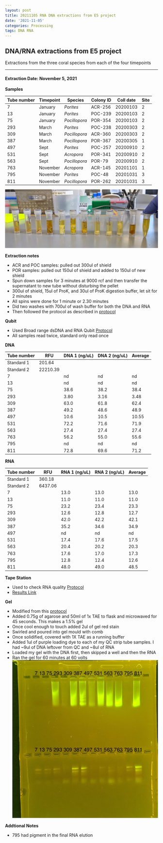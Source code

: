 ```yaml
---
layout: post
title: 20211105 RNA DNA extractions from E5 project
date: '2021-11-05'
categories: Processing
tags: DNA RNA
---
```


## DNA/RNA extractions from E5 project

Extractions from the three coral species from each of the four timepoints

---

#### Extraction Date: November 5, 2021 

**Samples**

| Tube number 	| Timepoint	   	| Species	    | Colony ID 	| Coll date		| Site       	|
|-------------	|------------	|-------------	|-------------	|-------------	|-------------	|
| 7		 		| January	 	| *Porites*		| ACR-256      	| 20200103   	| 2				|
| 13			| January	 	| *Porites*		| POC-239	    | 20200103		| 2				|
| 75		 	| January	  	| *Pocillopora*	| POR-354    	| 20200103  	| 2				|
| 293		 	| March		 	| *Porites*		| POC-238    	| 20200303   	| 2				|
| 309			| March 		| *Pocillopora*	| ACR-360	    | 20200303		| 2				|
| 387		 	| March	  		| *Pocillopora*	| POR-367    	| 20200305  	| 1				|
| 497		 	| Sept		 	| *Porites*		| POC-257     	| 20200910   	| 2				|
| 531			| Sept	 		| *Acropora*	| POR-341	    | 20200910		| 2				|
| 563		 	| Sept		  	| *Pocillopora*	| POR-79     	| 20200910  	| 2				|
| 763		 	| November	 	| *Acropora*	| ACR-145	   	| 20201101   	| 1				|
| 795			| November	 	| *Porites*		| POC-48	    | 20201031		| 3				|
| 811		 	| November	  	| *Pocillopora*	| POR-262    	| 20201031  	| 3				|


![20211105_samples.jpg](https://github.com/Kterpis/Putnam_Lab_Notebook/blob/master/images/samples/20211105_samples.jpg?raw=true)


**Extraction notes**
 - ACR and POC samples: pulled out 300ul of shield
 - POR samples: pulled out 150ul of shield and added to 150ul of new shield 
 - Spun down samples for 3 minutes at 9000 rcf and then transfer the supernatant to new tube without disturbing the pellet
 - 300ul of shield, 15ul of ProK, and 30ul of ProK digestion buffer, let sit for 2 minutes
 - All spins were done for 1 minute or 2.30 minutes
 - Did two washes with 700ul of wash buffer for both the DNA and RNA
 - Then followed the protocol as described in [protocol](https://github.com/emmastrand/EmmaStrand_Notebook/blob/master/_posts/2019-05-31-Zymo-Duet-RNA-DNA-Extraction-Protocol.md)


**Qubit**
 - Used Broad range dsDNA and RNA Qubit [Protocol](https://meschedl.github.io/MESPutnam_Open_Lab_Notebook/Qubit-Protocol/)
 - All samples read twice, standard only read once
 
**DNA**

| Tube number 	| RFU		   	| DNA 1 (ng/uL) | DNA 2 (ng/uL) | Average     	|
|-------------	|------------	|-------------	|-------------	|-------------	|
| Standard 1  	| 201.64	 	| 		      	| 		      	|	         	|
| Standard 2 	| 22210.39	 	| 		    	| 		    	| 	        	|
| 7			 	|		     	| nd	     	| nd	     	| nd        	|
| 13		 	| 			   	| nd	  	    | nd        	| nd			|
| 75		  	|		     	| 38.6 	      	| 38.2        	| 38.4       	|
| 293		 	| 			   	| 3.80        	| 3.16        	| 3.48     		|
| 309		  	|		     	| 63.0      	| 61.8         	| 62.4        	|
| 387		 	| 			   	| 49.2      	| 48.6	      	| 48.9       	|
| 497		  	|		     	| 10.6       	| 10.5        	| 10.55       	|
| 531		 	| 			   	| 72.2       	| 71.6         	| 71.9      	|
| 563		  	|		     	| 27.4  	    | 27.4         	| 27.4        	|
| 763		 	| 			   	| 56.2        	| 55.0        	| 55.6        	|
| 795		  	|		     	| nd	      	| nd	      	| nd	       	|
| 811		 	| 			   	| 72.8       	| 69.6         	| 71.2       	|


**RNA**


| Tube number 	| RFU		   	| RNA 1 (ng/uL) | RNA 2 (ng/uL) | Average     	|
|-------------	|------------	|-------------	|-------------	|-------------	|
| Standard 1  	| 360.18	 	| 		      	| 		      	|	         	|
| Standard 2 	| 6437.06	 	| 		    	| 		    	| 	        	|
| 7			 	|		     	| 13.0	     	| 13.0	     	| 13.0        	|
| 13		 	| 			   	| 11.0  	    | 11.0        	| 11.0			|
| 75		  	|		     	| 23.2 	      	| 23.4        	| 23.3       	|
| 293		 	| 			   	| 12.6       	| 12.8       	| 12.7     		|
| 309		  	|		     	| 42.0      	| 42.2         	| 42.1        	|
| 387		 	| 			   	| 35.2      	| 34.6	      	| 34.9       	|
| 497		  	|		     	| nd	       	| nd        	| nd	       	|
| 531		 	| 			   	| 17.4       	| 17.6         	| 17.5      	|
| 563		  	|		     	| 20.4  	    | 20.2         	| 20.3        	|
| 763		 	| 			   	| 17.6        	| 17.0        	| 17.3        	|
| 795		  	|		     	| 12.8      	| 12.4      	| 12.6       	|
| 811		 	| 			   	| 48.0       	| 49.0         	| 48.5       	|



**Tape Station**
 - Used to check RNA quality [Protocol](https://meschedl.github.io/MESPutnam_Open_Lab_Notebook/RNA-TapeStation-Protocol/)
 - [Results Link](https://github.com/Kterpis/Putnam_Lab_Notebook/blob/deb952948525464ee7031dde40fcb0d2943ccf41/images/tape_station/2021-11-05%20-%2014.05.58.pdf)

**Gel**
 - Modified from this [protocol](https://meschedl.github.io/MESPutnam_Open_Lab_Notebook/Gel-Protocol/)
 - Added 0.75g of agarose and 50ml of 1x TAE to flask and microwaved for 45 seconds. This makes a 1.5% gel
 - Once cool enough to touch added 2ul of gel red stain
 - Swirled and poured into gel mould with comb
 - Once solidified, covered with 1X TAE as a running buffer
 - Added 1ul of purple loading dye to each of my QC strip tube samples. I had ~9ul of DNA leftover from QC and ~8ul of RNA
 - Loaded my gel with the DNA first, then skipped a well and then the RNA
 - Ran the gel for 60 minutes at 60 volts
 ![20211105_gel.jpg](https://github.com/Kterpis/Putnam_Lab_Notebook/blob/master/images/gels/20211105_gel.jpg?raw=true)
 
 **Addtional Notes**
  - 795 had pigment in the final RNA elution

